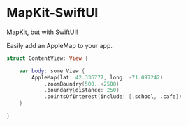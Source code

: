 # MapKit-SwiftUI

MapKit, but with SwiftUI!

Easily add an AppleMap to your app.

```swift
struct ContentView: View {

    var body: some View {
        AppleMap(lat: 42.336777, long: -71.097242)
            .zoomBoundry(500..<2500)
            .boundary(distance: 250)
            .pointsOfInterest(include: [.school, .cafe])
    }
    
}
```
